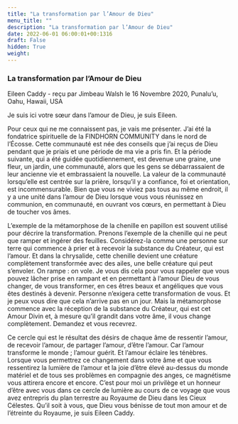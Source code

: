 ```yaml
---
title: "La transformation par l’Amour de Dieu"
menu_title: ""
description: "La transformation par l’Amour de Dieu"
date: 2022-06-01 06:00:01+00:1316
draft: False
hidden: True
weight:
---
```

### La transformation par l’Amour de Dieu

Eileen Caddy - reçu par Jimbeau Walsh le 16 Novembre 2020, Punalu’u, Oahu, Hawaii, USA

Je suis ici votre sœur dans l’amour de Dieu, je suis Eileen.

Pour ceux qui ne me connaissent pas, je vais me présenter. J’ai été la fondatrice spirituelle de la FINDHORN COMMUNITY dans le nord de l’Écosse. Cette communauté est née des conseils que j’ai reçus de Dieu pendant que je priais et une période de ma vie a pris fin. Et la période suivante, qui a été guidée quotidiennement, est devenue une graine, une fleur, un jardin, une communauté, alors que les gens se débarrassaient de leur ancienne vie et embrassaient la nouvelle. La valeur de la communauté lorsqu’elle est centrée sur la prière, lorsqu’il y a confiance, foi et orientation, est incommensurable. Bien que vous ne viviez pas tous au même endroit, il y a une unité dans l’amour de Dieu lorsque vous vous réunissez en communion, en communauté, en ouvrant vos cœurs, en permettant à Dieu de toucher vos âmes.

L’exemple de la métamorphose de la chenille en papillon est souvent utilisé pour décrire la transformation. Prenons l’exemple de la chenille qui ne peut que ramper et ingérer des feuilles. Considérez-la comme une personne sur terre qui commence à prier et à recevoir la substance du Créateur, qui est l’amour. Et dans la chrysalide, cette chenille devient une créature complètement transformée avec des ailes, une belle créature qui peut s’envoler. On rampe : on vole. Je vous dis cela pour vous rappeler que vous pouvez lâcher prise en rampant et en permettant à l’amour Dieu de vous changer, de vous transformer, en ces êtres beaux et angéliques que vous êtes destinés à devenir. Personne n’exigera cette transformation de vous. Et je peux vous dire que cela n’arrive pas en un jour. Mais la métamorphose commence avec la réception de la substance du Créateur, qui est cet Amour Divin et, à mesure qu’il grandit dans votre âme, il vous change complètement. Demandez et vous recevrez.

Ce cercle qui est le résultat des désirs de chaque âme de ressentir l’amour, de recevoir l’amour, de partager l’amour, d’être l’amour. Car l’amour transforme le monde ; l’amour guérit. Et l’amour éclaire les ténèbres. Lorsque vous permettrez ce changement dans votre âme et que vous ressentirez la lumière de l’amour et la joie d’être élevé au-dessus du monde matériel et de tous ses problèmes en compagnie des anges, ce magnétisme vous attirera encore et encore. C’est pour moi un privilège et un honneur d’être avec vous dans ce cercle de lumière au cours de ce voyage que vous avez entrepris du plan terrestre au Royaume de Dieu dans les Cieux Célestes. Qu’il soit à vous, que Dieu vous bénisse de tout mon amour et de l’étreinte du Royaume, je suis Eileen Caddy.
